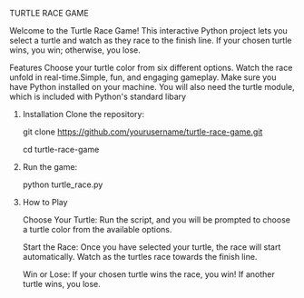 TURTLE RACE GAME

Welcome to the Turtle Race Game! This interactive Python project lets you select a turtle and watch as they race to the finish line. If your chosen turtle wins, you win; otherwise, you lose.

Features
    Choose your turtle color from six different options. Watch the race unfold in real-time.Simple, fun, and engaging gameplay.
    Make sure you have Python installed on your machine. You will also need the turtle module, which is included with Python's standard libary

1. Installation
    Clone the repository:
   
      git clone https://github.com/yourusername/turtle-race-game.git

      cd turtle-race-game
   
3. Run the game:
   
      python turtle_race.py
  
5. How to Play

    Choose Your Turtle:
          Run the script, and you will be prompted to choose a turtle color from the available options.
   
    Start the Race:
          Once you have selected your turtle, the race will start automatically.
          Watch as the turtles race towards the finish line.
   
    Win or Lose:
          If your chosen turtle wins the race, you win!
          If another turtle wins, you lose.

